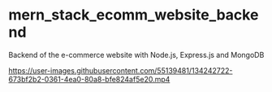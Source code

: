 
# mern_stack_ecomm_website_backend
Backend of the e-commerce website with Node.js, Express.js and MongoDB

https://user-images.githubusercontent.com/55139481/134242722-673bf2b2-0361-4ea0-80a8-bfe824af5e20.mp4
